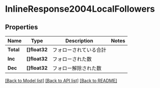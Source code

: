 # InlineResponse2004LocalFollowers

## Properties

Name | Type | Description | Notes
------------ | ------------- | ------------- | -------------
**Total** | **[]float32** | フォローされている合計 | 
**Inc** | **[]float32** | フォローされた数 | 
**Dec** | **[]float32** | フォロー解除された数 | 

[[Back to Model list]](../README.md#documentation-for-models) [[Back to API list]](../README.md#documentation-for-api-endpoints) [[Back to README]](../README.md)


